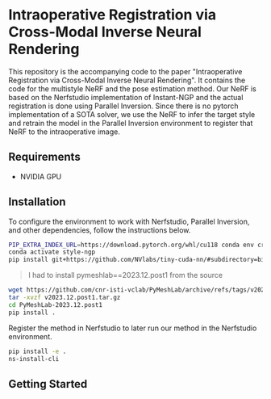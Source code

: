 # Intraoperative Registration via Cross-Modal Inverse Neural Rendering
This repository is the accompanying code to the paper "Intraoperative Registration via Cross-Modal Inverse Neural Rendering". It contains the code for the multistyle NeRF and the pose estimation method. Our NeRF is based on the Nerfstudio implementation of Instant-NGP and the actual registration is done using Parallel Inversion. Since there is no pytorch implementation of a SOTA solver, we use the NeRF to infer the target style and retrain the model in the Parallel Inversion environment to register that NeRF to the intraoperative image.

## Requirements

- NVIDIA GPU

## Installation

To configure the environment to work with Nerfstudio, Parallel Inversion, and other dependencies, follow the instructions below.
```bash
PIP_EXTRA_INDEX_URL=https://download.pytorch.org/whl/cu118 conda env create -f environment.yaml
conda activate style-ngp
pip install git+https://github.com/NVlabs/tiny-cuda-nn/#subdirectory=bindings/torch
```

> I had to install pymeshlab==2023.12.post1 from the source
```bash
wget https://github.com/cnr-isti-vclab/PyMeshLab/archive/refs/tags/v2023.12.post1.tar.gz
tar -xvzf v2023.12.post1.tar.gz
cd PyMeshLab-2023.12.post1
pip install .
```

Register the method in Nerfstudio to later run our method in the Nerfstudio environment.
```bash
pip install -e .
ns-install-cli
```

## Getting Started